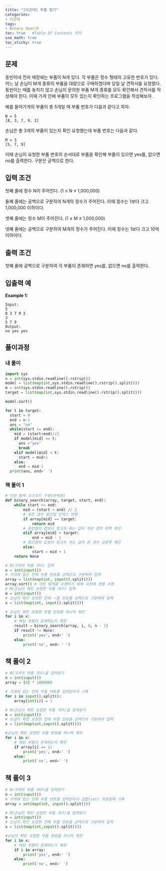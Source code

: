 ```yaml
---
title: "[이코테] 부품 찾기"
categories: 
- 이코테
tags:
- Binary Search
toc: true   #Table Of Contents 목차 
use_math: true
toc_sticky: true
---
```


## 문제

동빈이네 전자 매장에는 부품이 N개 있다. 각 부품은 정수 형태의 고유한 번호가 있다. 어느 날 손님이 M개 종류의 부품을 대량으로 구매하겠다며 당일 날 견적서를 요청했다. 동빈이는 때를 놓치지 않고 손님이 문의한 부품 M개 종류를 모두 확인해서 견적서를 작성해야 한다. 이때 가게 안에 부품이 모두 있는지 확인하는 프로그램을 작성해보자.

예를 들어가게의 부품이 총 5개일 때 부품 번호가 다음과 같다고 하자.

```
N = 5
[8, 3, 7, 9, 2]
```

손님은 총 3개의 부품이 있는지 확인 요청했는데 부품 번호는 다음과 같다.

```
M = 3
[5, 7, 9]
```

이때 손님이 요청한 부품 번호의 순서대로 부품을 확인해 부품이 있으면 yes를, 없으면 no를 출력한다. 구분은 공백으로 한다.

## 입력 조건

첫째 줄에 정수 N이 주어진다. (1 $\leq$ N $\leq$ 1,000,000)

둘째 줄에는 공백으로 구분하여 N개의 정수가 주어진다. 이때 정수는 1보다 크고 1,000,000 이하이다.

셋째 줄에는 정수 M이 주어진다. (1 $\leq$ M $\leq$ 1,000,000)

넷째 줄에는 공백으로 구분하여 M개의 정수가 주어진다. 이때 정수는 1보다 크고 10억 이하이다.

## 출력 조건

첫째 줄에 공백으로 구분하여 각 부품이 존재하면 yes를, 없으면 no를 출력한다.

## 입출력 예

**Example 1:**

```
Input: 
5
8 3 7 9 2
3
5 7 9
Output: 
no yes yes
```

## 풀이과정

### 내 풀이

```python
import sys
n = int(sys.stdin.readline().rstrip())
model = list(map(int,sys.stdin.readline().rstrip().split()))
m = int(sys.stdin.readline().rstrip())
target = list(map(int,sys.stdin.readline().rstrip().split()))

model.sort()

for t in target:
  start = 0
  end = n-1
  ans = "no"
  while(start <= end):
    mid = (start+end)//2
    if model[mid] == t:
      ans ="yes"
      break
    elif model[mid] < t:
      start = mid+1
    else:
      end = mid-1
  print(ans, end=' ')
```



### 책 풀이 1

```python
# 이진 탐색 소스코드 구현(반복문)
def binary_search(array, target, start, end):
	while start <= end:
        mid = (start + end) // 2
        # 찾은 경우 중간점 인덱스 반환
        if array[mid] == target:
            return mid
        # 중간점의 값보다 찾고자 하는 값이 작은 경우 왼쪽 확인
        elif array[mid] > target:
            end = mid - 1
        # 중간점의 값보다 찾고자 하는 값이 큰 경우 오른쪽 확인
        else:
            start = mid + 1
    return None

# N(가게의 부품 개수) 입력
n = int(input())
# 가게에 있는 전체 부품 번호를 공백으로 구분하여 입력
array = list(map(int, input().split()))
array.sort() # 이진 탐색을 수행하기 위해 사전에 정렬 수행
# M(손님이 확인 요청한 부품 개수) 입력
m = int(input())
# 손님이 확인 요청한 전체 ㅜ품 번호를 공백으로 구분하여 입력
x = list(map(int, input().split()))

# 손님이 확인 요청한 부품 번호를 하나씩 확인
for i in x:
    # 해당 부품이 존재하는지 확인
    result = binary_search(array, i, 0, n - 1)
    if result != None:
        print('yes', end=' ')
    else:
        print('no', end= ' ')
```

## 책 풀이 2

```python
# N(가게의 부품 개수)을 입력받기
n = int(input())
array = [0] * 1000000

# 가게에 있는 전체 부품 번호를 입력받아서 기록
for i in input().split():
    array[int(i)] = 1

# M(손님이 학인 요청한 부품 개수)을 입력받기
m = int(input())
# 손님이 확인 요청한 전체 부품 번호를 공백으로 구분하여 입력
x = list(map(int,input().split()))

#손님이 확인 요청한 부품 번호를 하나씩 확인
for i in x:
    # 해당 부품이 존재하는지 확인
    if array[i] == 1:
        print('yes', end=' ')
    else:
        print('no', end=' ')  
```

## 책 풀이 3

```python
# N(가게의 부품 개수)을 입력받기
n = int(input())
# 가게에 있는 전체 부품 번호를 입력받아서 집합(set) 자료형에 기록
array = set(map(int, input().split()))

# M(손님이 확인 요청한 부품 개수)을 입력받기
m = int(input())
# 손님이 확인 요청한 전체 부품 번호를 공백으로 구분하여 입력
x = list(map(int,input().split()))

#손님이 확인 요청한 부품 번호를 하나씩 확인
for i in x:
    # 해당 부품이 존재하는지 확인
    if i in array:
        print('yes', end=' ')
    else:
        print('no', end=' ')  
```